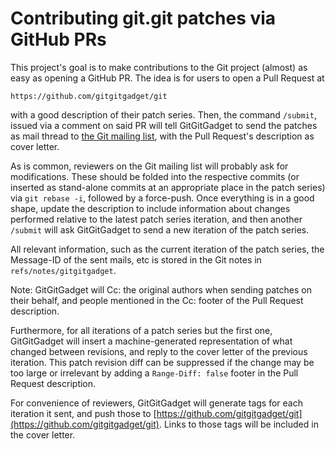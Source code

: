 # Contributing git.git patches via GitHub PRs

This project's goal is to make contributions to the Git project (almost) as easy as opening a GitHub PR. The idea is for users to open a Pull Request at

    https://github.com/gitgitgadget/git

with a good description of their patch series. Then, the command `/submit`,
issued via a comment on said PR will tell GitGitGadget to send the patches as
mail thread to [the Git mailing list](mailto:git@vger.kernel.uorg), with the
Pull Request's description as cover letter.

As is common, reviewers on the Git mailing list will probably ask for
modifications. These should be folded into the respective commits (or inserted
as stand-alone commits at an appropriate place in the patch series) via `git
rebase -i`, followed by a force-push. Once everything is in a good shape,
update the description to include information about changes performed relative
to the latest patch series iteration, and then another `/submit` will ask
GitGitGadget to send a new iteration of the patch series.

All relevant information, such as the current iteration of the patch series,
the Message-ID of the sent mails, etc is stored in the Git notes in
`refs/notes/gitgitgadget`.

Note: GitGitGadget will Cc: the original authors when sending patches on
their behalf, and people mentioned in the Cc: footer of the Pull Request
description.

Furthermore, for all iterations of a patch series but the first one,
GitGitGadget will insert a machine-generated representation of what changed
between revisions,
and reply to the cover letter of the previous iteration.  This patch revision
diff can be suppressed if the change may be too large or irrelevant by adding
a `Range-Diff: false` footer in the Pull Request description.

For convenience of reviewers, GitGitGadget will generate tags for each
iteration it sent, and push those to [https://github.com/gitgitgadget/git](https://github.com/gitgitgadget/git). Links
to those tags will be included in the cover letter.
